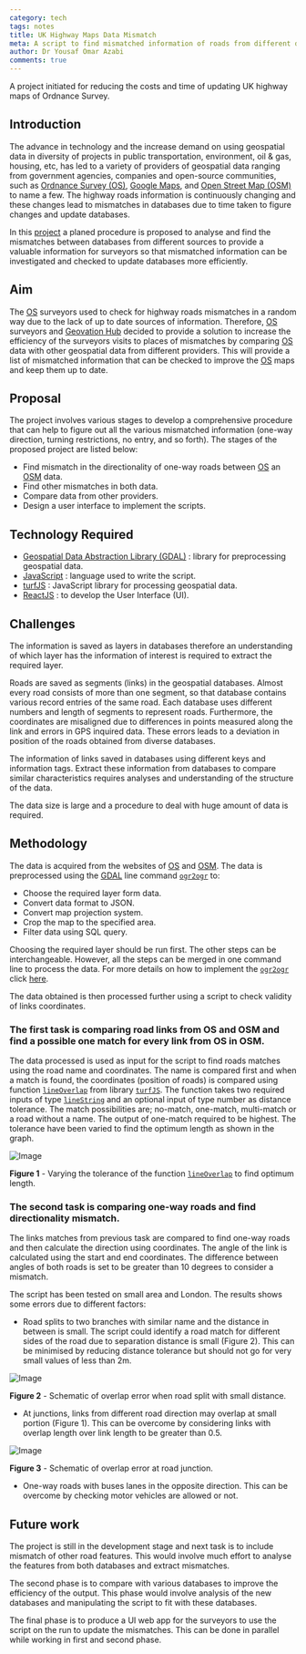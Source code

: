 ```yaml
---
category: tech
tags: notes
title: UK Highway Maps Data Mismatch
meta: A script to find mismatched information of roads from different datasets providers to facilitate map updates and reduce the cost of gathering the information. The surveyors checking time can be reduce to only mismatched places.   
author: Dr Yousaf Omar Azabi
comments: true
---
```


A project initiated for reducing the costs and time of updating UK highway maps of Ordnance Survey.

## Introduction

The advance in technology and the increase demand on using geospatial data in diversity of projects in public transportation, environment, oil & gas, housing, etc, has led to a variety of providers of geospatial data ranging from government agencies, companies and open-source communities, such as [Ordnance Survey (OS)](https://www.ordnancesurvey.co.uk), [Google Maps](https://www.google.com/maps), and [Open Street Map (OSM)](https://www.openstreetmap.org) to name a few. The highway roads information is continuously changing and these changes lead to mismatches in databases due to time taken to figure changes and update databases.

In this [project](https://github.com/Geovation/roads) a planed procedure is proposed to analyse and find the mismatches between databases from different sources to provide a valuable information for surveyors so that mismatched information can be investigated and checked to update databases more efficiently.

## Aim

The [OS](https://www.ordnancesurvey.co.uk) surveyors used to check for highway roads mismatches in a random way due to the lack of up to date sources of information. Therefore, [OS](https://www.ordnancesurvey.co.uk) surveyors and [Geovation Hub](https://geovation.uk) decided to provide a solution to increase the efficiency of the surveyors visits to places of mismatches by comparing [OS](https://www.ordnancesurvey.co.uk) data with other geospatial data from different providers. This will provide a list of mismatched information that can be checked to improve the [OS](https://www.ordnancesurvey.co.uk) maps and keep them up to date.

## Proposal

The project involves various stages to develop a comprehensive procedure that can help to figure out all the various mismatched information (one-way direction, turning restrictions, no entry, and so forth). The stages of the proposed project are listed below:
* Find mismatch in the directionality of one-way roads between [OS](https://www.ordnancesurvey.co.uk) an [OSM](https://www.openstreetmap.org) data.
* Find other mismatches in both data.
* Compare data from other providers.
* Design a user interface to implement the scripts.

## Technology Required

* [Geospatial Data Abstraction Library (GDAL)](https://www.gdal.org/index.html) : library for preprocessing geospatial data.
* [JavaScript](https://developer.mozilla.org/en-US/docs/Web/JavaScript) : language used to write the script.
* [turfJS](http://turfjs.org) : JavaScript library for processing geospatial data.
* [ReactJS](https://reactjs.org) : to develop the User Interface (UI).

## Challenges

The information is saved as layers in databases therefore an understanding of which layer has the information of interest is required to extract the required layer.

Roads are saved as segments (links) in the geospatial databases. Almost every road consists of more than one segment, so that database contains various record entries of the same road. Each database uses different numbers and length of segments to represent roads. Furthermore, the coordinates are misaligned due to differences in points measured along the link and errors in GPS inquired data. These errors leads to a deviation in position of the roads obtained from diverse databases.

The information of links saved in databases using different keys and information tags. Extract these information from databases to compare similar characteristics requires analyses and understanding of the structure of the data.

The data size is large and a procedure to deal with huge amount of data is required.

## Methodology

The data is acquired from the websites of [OS](https://www.ordnancesurvey.co.uk) and [OSM](https://www.openstreetmap.org). The data is preprocessed using the [GDAL](https://www.gdal.org/index.html) line command [`ogr2ogr`](https://www.gdal.org/ogr2ogr.html) to:
* Choose the required layer form data.
* Convert data format to JSON.
* Convert map projection system.
* Crop the map to the specified area.
* Filter data using SQL query.

Choosing the required layer should be run first. The other steps can be interchangeable. However, all the steps can be merged in one command line to process the data. For more details on how to implement the [`ogr2ogr`](https://www.gdal.org/ogr2ogr.html) click [here](https://github.com/Geovation/roads/blob/master/InputY/README.mds).

The data obtained is then processed further using a script to check validity of links coordinates.

### The first task is comparing road links from OS and OSM and find a possible one match for every link from OS in OSM.

The data processed is used as input for the script to find roads matches using the road name and coordinates. The name is compared first and when a match is found, the coordinates (position of roads) is compared using function [`lineOverlap`](http://turfjs.org/docs/#lineOverlap) from library [`turfJS`](http://turfjs.org). The function takes two required inputs of type [`lineString`](http://turfjs.org/docs/#lineString) and an optional input of type number as distance tolerance.
The match possibilities are; no-match, one-match, multi-match or a road without a name. The output of one-match required to be highest. The tolerance have been varied to find the optimum length as shown in the graph.

![Image](/assets/roads/vary-tolerance.svg)

**Figure 1** - Varying the tolerance of the function [`lineOverlap`](http://turfjs.org/docs/#lineOverlap) to find optimum length.

### The second task is comparing one-way roads and find directionality mismatch.

The links matches from previous task are compared to find one-way roads and then calculate the direction using coordinates. The angle of the link is calculated using the start and end coordinates. The difference between angles of both roads is set to be greater than 10 degrees to consider a mismatch.

The script has been tested on small area and London. The results shows some errors due to different factors:
* Road splits to two branches with similar name and the distance in between is small. The script could identify a road match for different sides of the road due to separation distance is small (Figure 2). This can be minimised by reducing distance tolerance but should not go for very small values of less than 2m.

![Image](/assets/roads/round-about.png)

**Figure 2** - Schematic of overlap error when road split with small distance.

* At junctions, links from different road direction may overlap at small portion (Figure 1). This can be overcome by considering links with overlap length over link length to be greater than 0.5.

![Image](/assets/roads/road-junction.svg)

**Figure 3** - Schematic of overlap error at road junction.

* One-way roads with buses lanes in the opposite direction. This can be overcome by checking motor vehicles are allowed or not.

## Future work

The project is still in the development stage and next task is to include mismatch of other road features. This would involve much effort to analyse the features from both databases and extract mismatches.

The second phase is to compare with various databases to improve the efficiency of the output. This phase would involve analysis of the new databases and manipulating the script to fit with these databases.

The final phase is to produce a UI web app for the surveyors to use the script on the run to update the mismatches. This can be done in parallel while working in first and second phase.
